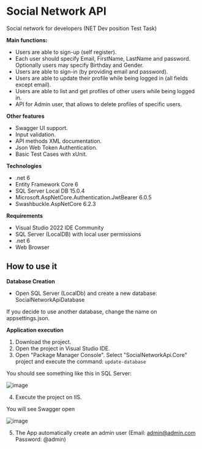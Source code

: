 # Social Network API

Social network for developers (NET Dev position Test Task)

**Main functions:**

- Users are able to sign-up (self register).
- Each user should specify Email, FirstName, LastName and password. Optionally users may specify Birthday and Gender.
- Users are able to sign-in (by providing email and password).
- Users are able to update their profile while being logged in (all fields except email).
- Users are able to list and get profiles of other users while being logged in.
- API for Admin user, that allows to delete profiles of specific users.

**Other features**

- Swagger UI support.
- Input validation.
- API methods XML documentation.
- Json Web Token Authentication.
- Basic Test Cases with xUnit.

**Technologies**
- .net 6
- Entity Framework Core 6
- SQL Server Local DB 15.0.4
- Microsoft.AspNetCore.Authentication.JwtBearer 6.0.5
- Swashbuckle.AspNetCore 6.2.3


**Requirements**

- Visual Studio 2022 IDE Community
- SQL Server (LocalDB) with local user permissions
- .net 6
- Web Browser

## **How to use it**

**Database Creation**

- Open SQL Server (LocalDb) and create a new database: SocialNetworkApiDatabase

If you decide to use another database, change the name on appsettings.json.

**Application execution**

1. Download the project.
2. Open the project in Visual Studio IDE.
3. Open "Package Manager Console". Select "SocialNetworkApi.Core" project and execute the command: 
`update-database`

You should see something like this in SQL Server:

![image](https://user-images.githubusercontent.com/14250936/173121654-4b556230-4e7c-491b-b583-50f2753b78b5.png)

4. Execute the project on IIS.

You will see Swagger open

![image](https://user-images.githubusercontent.com/14250936/173120815-11c53ee6-362f-4cfe-a43f-1825ac80954b.png)

5. The App automatically create an admin user (Email: admin@admin.com  Password: @admin)
